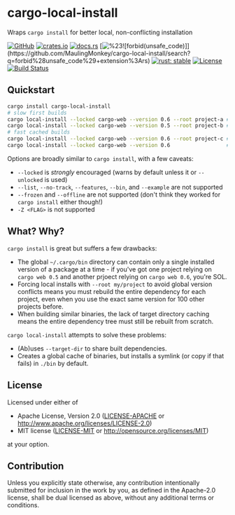 # cargo-local-install

Wraps `cargo install` for better local, non-conflicting installation

[![GitHub](https://img.shields.io/github/stars/MaulingMonkey/cargo-local-install.svg?label=GitHub&style=social)](https://github.com/MaulingMonkey/cargo-local-install)
[![crates.io](https://img.shields.io/crates/v/cargo-local-install.svg)](https://crates.io/crates/cargo-local-install)
[![docs.rs](https://docs.rs/cargo-local-install/badge.svg)](https://docs.rs/cargo-local-install)
[![%23![forbid(unsafe_code)]](https://img.shields.io/github/search/MaulingMonkey/cargo-local-install/unsafe%2bextension%3Ars?color=green&label=%23![forbid(unsafe_code)])](https://github.com/MaulingMonkey/cargo-local-install/search?q=forbid%28unsafe_code%29+extension%3Ars)
[![rust: stable](https://img.shields.io/badge/rust-stable-yellow.svg)](https://gist.github.com/MaulingMonkey/c81a9f18811079f19326dac4daa5a359#minimum-supported-rust-versions-msrv)
[![License](https://img.shields.io/crates/l/cargo_local_install.svg)](https://github.com/MaulingMonkey/cargo-local-install)
[![Build Status](https://travis-ci.com/MaulingMonkey/cargo-local-install.svg?branch=master)](https://travis-ci.com/MaulingMonkey/cargo-local-install)



<h2 name="quickstart">Quickstart</h2>

```sh
cargo install cargo-local-install
# slow first builds
cargo local-install --locked cargo-web --version 0.6 --root project-a # creates project-a/bin/cargo-web.exe
cargo local-install --locked cargo-web --version 0.5 --root project-b # creates project-b/bin/cargo-web.exe
# fast cached builds
cargo local-install --locked cargo-web --version 0.6 --root project-c # creates project-c/bin/cargo-web.exe
cargo local-install --locked cargo-web --version 0.6                  # creates bin/cargo-web.exe
```

Options are broadly similar to `cargo install`, with a few caveats:
* `--locked` is *strongly* encouraged (warns by default unless it or `--unlocked` is used)
* `--list`, `--no-track`, `--features`, `--bin`, and `--example` are not supported
* `--frozen` and `--offline` are not supported (don't think they worked for `cargo install` either though!)
* `-Z <FLAG>` is not supported



<h2 name="what-why">What? Why?</h2>

`cargo install` is great but suffers a few drawbacks:
*   The global `~/.cargo/bin` directory can contain only a single installed
    version of a package at a time - if you've got one project relying on
    `cargo web 0.5` and another prjoect relying on `cargo web 0.6`, you're SOL.
*   Forcing local installs with `--root my/project` to avoid global version
    conflicts means you must rebuild the entire dependency for each project,
    even when you use the exact same version for 100 other projects before.
*   When building similar binaries, the lack of target directory caching means
    the entire dependency tree must still be rebuilt from scratch.

`cargo local-install` attempts to solve these problems:
*   (Ab)uses `--target-dir` to share built dependencies.
*   Creates a global cache of binaries, but installs a symlink (or copy if that fails) in `./bin` by default.



<h2 name="license">License</h2>

Licensed under either of

* Apache License, Version 2.0 ([LICENSE-APACHE](LICENSE-APACHE) or http://www.apache.org/licenses/LICENSE-2.0)
* MIT license ([LICENSE-MIT](LICENSE-MIT) or http://opensource.org/licenses/MIT)

at your option.



<h2 name="contribution">Contribution</h2>

Unless you explicitly state otherwise, any contribution intentionally submitted
for inclusion in the work by you, as defined in the Apache-2.0 license, shall be
dual licensed as above, without any additional terms or conditions.
